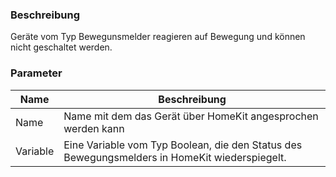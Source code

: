### Beschreibung

Geräte vom Typ Bewegunsmelder reagieren auf Bewegung und können nicht geschaltet werden.

### Parameter

Name       | Beschreibung
---------- | ---------------
Name       | Name mit dem das Gerät über HomeKit angesprochen werden kann
Variable   | Eine Variable vom Typ Boolean, die den Status des Bewegungsmelders in HomeKit wiederspiegelt.